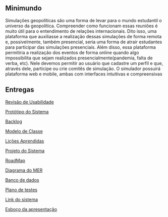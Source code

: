 <h2> Minimundo </h2>
  Simulações geopolíticas são uma forma de levar para o mundo estudantil
o universo da geopolítica. Compreender como funcionam essas reuniões é
muito útil para o entendimento de relações internacionais. Dito isso, uma
plataforma que auxiliasse a realização dessas simulações de forma remota
e, possivelmente, também presencial, seria uma forma de atrair
estudantes para participar das simulações presenciais. Além disso, essa
plataforma permitiria a realização dos eventos de forma online quando
algo impossibilita que sejam realizados presencialmente(pandemia, falta
de verba, etc). Nele devemos permitir ao usuário que cadastre um perfil e
que, através dele, participe ou crie comitês de simulação. O simulador
possuirá plataforma web e mobile, ambas com interfaces intuitivas e
compreensivas

<h2> Entregas </h2>
  
  <a href="https://drive.google.com/file/d/1GWJANBPGYtUjcNVaoHsX1fAiK5qULI3P/view">Revisão de Usabilidade</a>
  
  <a href="https://drive.google.com/file/d/1Kc1DxtKMtAX_GyL6gRT4aX309G7aHpwe/view?usp=sharing">Protótipo do Sistema</a>

  <a href="https://drive.google.com/file/d/13mpWNJk8OvqijeLolXCm486PlOyxjiSw/view">Backlog</a>

  <a href="https://drive.google.com/file/d/1lq6KaCw5lvFdJp4dmsKpWj_jiS9ZANfc/view">Modelo de Classe</a>

  <a href="https://drive.google.com/file/d/1QJ6lwunyRaUk2giOciTwTewn34al7yB0/view">Lições Aprendidas</a>

  <a href="https://drive.google.com/file/d/1potXD0ODxbXHvSjgkgXuB8jKELcZbn5f/view">Projeto do Sistema</a>
  
  <a href="https://drive.google.com/file/d/1tClSiA9WvnwgOCeqtJgG8VcCUXulH3xt/view?usp=sharing">RoadMap</a>
  
  <a href="https://drive.google.com/file/d/1wWN_00gjaTHxjQlhVm4kO_278qyUztd2/view?usp=sharing">Diagrama do MER</a>
  
  <a href="https://drive.google.com/file/d/1-kEUz1kc1gDwoRZyF1BTZSgz2U0yz3SS/view?usp=sharing">Banco de dados</a>
  
  <a href="https://drive.google.com/file/d/1VMn8gUy-bjAWHDeUSE42grRMQDxod8O9/view?usp=sharing">Plano de testes</a>
  
  <a href="https://psgd.herokuapp.com">Link do sistema</a>
  
  <a href="https://docs.google.com/presentation/d/1Q1s4NLI5mt92naixYYwUzRXIHm268IPJsYJgkJw3OZo/edit?usp=sharing">Esboço da apresentação</a>
  
  
  
  
  

